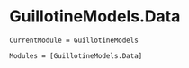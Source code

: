 # GuillotineModels.Data

```@meta
CurrentModule = GuillotineModels
```

```@autodocs
Modules = [GuillotineModels.Data]
```

